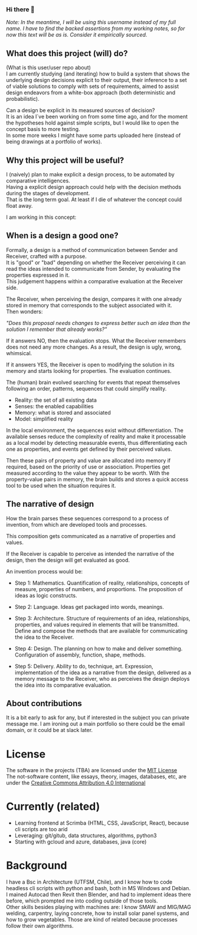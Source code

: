 ### Hi there 👋
*Note: In the meantime, I will be using this username instead of my full name. I have to find the backed assertions from my working notes, so for now this text will be as is. Consider it empirically sourced.*   

## What does this project (will) do?
(What is this user/user repo about)  
I am currently studying (and iterating) how to build a system that shows the underlying design decisions explicit to their output, their inference to a set of viable solutions to comply with sets of requirements, aimed to assist design endeavors from a white-box approach (both deterministic and probabilistic).  

Can a design be explicit in its measured sources of decision?  
It is an idea I´ve been working on from some time ago, and for the moment the hypotheses hold against simple scripts, but I would like to open the concept basis to more testing.  
In some more weeks I might have some parts uploaded here (instead of being drawings at a portfolio of works).  

## Why this project will be useful?
I (naively) plan to make explicit a design process, to be automated by comparative intelligences.  
Having a explicit design approach could help with the decision methods during the stages of development.  
That is the long term goal. At least if I die of whatever the concept could float away.  
  
  
I am working in this concept:
## When is a design a good one?

Formally, a design is a method of communication between Sender and Receiver, crafted with a purpose.  
It is "good" or "bad" depending on whether the Receiver perceiving it can read the ideas intended to communicate from Sender, by evaluating the properties expressed in it.  
This judgement happens within a comparative evaluation at the Receiver side.

The Receiver, when perceiving the design, compares it with one already stored in memory that corresponds to the subject associated with it.  
Then wonders:  

*"Does this proposal needs changes to express better such an idea than the solution I remember that already works?"*

If it answers NO, then the evaluation stops.
What the Receiver remembers does not need any more changes.
As a result, the design is ugly, wrong, whimsical.

If it answers YES, the Receiver is open to modifying the solution in its memory and starts looking for properties.
The evaluation continues.
 

The (human) brain evolved searching for events that repeat themselves following an order, patterns, sequences that could simplify reality.

* Reality: the set of all existing data  
* Senses: the enabled capabilities  
* Memory: what is stored and associated  
* Model: simplified reality  

In the local environment, the sequences exist without differentiation.
The available senses reduce the complexity of reality and make it processable as a local model by detecting measurable events, thus differentiating each one as properties, and events get defined by their perceived values.

Then these pairs of property and value are allocated into memory if required, based on the priority of use or association. Properties get measured according to the value they appear to be worth.
With the property-value pairs in memory, the brain builds and stores a quick access tool to be used when the situation requires it.
 
 
## The narrative of design

How the brain parses these sequences correspond to a process of invention, from which are developed tools and processes.

This composition gets communicated as a narrative of properties and values.

If the Receiver is capable to perceive as intended the narrative of the design, then the design will get evaluated as good.

An invention process would be:
* Step 1: Mathematics. Quantification of reality, relationships, concepts of measure, properties of numbers, and proportions. The proposition of ideas as logic constructs.

* Step 2: Language. Ideas get packaged into words, meanings.

* Step 3: Architecture. Structure of requirements of an idea, relationships, properties, and values required in elements that will be transmitted. Define and compose the methods that are available for communicating the idea to the Receiver.

* Step 4: Design. The planning on how to make and deliver something. Configuration of assembly, function, shape, methods.

* Step 5: Delivery. Ability to do, technique, art. Expression, implementation of the idea as a narrative from the design, delivered as a memory message to the Receiver, who as perceives the design deploys the idea into its comparative evaluation.  

## About contributions
It is a bit early to ask for any, but if interested in the subject you can private message me. I am ironing out a main portfolio so there could be the email domain, or it could be at slack later.
 
# License
The software in the projects (TBA) are licensed under the [MIT License](https://github.com/virtknois/virtknois/blob/main/LICENSE)  
The not-software content, like essays, theory, images, databases, etc, are under the [Creative Commons Attribution 4.0 International](https://creativecommons.org/licenses/by/4.0/)  

# Currently (related)
* Learning frontend at Scrimba (HTML, CSS, JavaScript, React), because cli scripts are too arid  
* Leveraging: git/gitub, data structures, algorithms, python3
* Starting with gcloud and azure, databases, java (core)

# Background
I have a Bsc in Architecture (UTFSM, Chile), and I know how to code headless cli scripts with python and bash, both in MS Windows and Debian. I mained Autocad then Revit then Blender, and had to implement ideas there before, which prompted me into coding outside of those tools.  
Other skills besides playing with machines are: I know SMAW and MIG/MAG welding, carpentry, laying concrete, how to install solar panel systems, and how to grow vegetables. Those are kind of related because processes follow their own algorithms.



